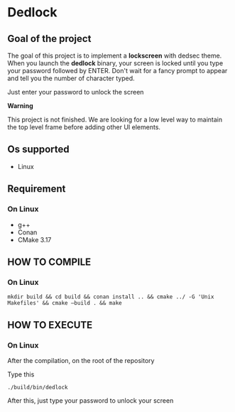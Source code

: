 # Dedlock

## Goal of the project

The goal of this project is to implement a **lockscreen** with dedsec theme.
When you launch the **dedlock** binary, your screen is locked until you type your password followed by ENTER.
Don't wait for a fancy prompt to appear and tell you the number of character typed.

Just enter your password to unlock the screen

**Warning**

This project is not finished. We are looking for a low level way to maintain the top level frame before
adding other UI elements.

## Os supported

- Linux

## Requirement

### On Linux

* g++
* Conan 
* CMake 3.17

## HOW TO COMPILE

### On Linux

    mkdir build && cd build && conan install .. && cmake ../ -G 'Unix Makefiles' && cmake –build . && make

## HOW TO EXECUTE

### On Linux

After the compilation, on the root of the repository

Type this

    ./build/bin/dedlock

After this, just type your password to unlock your screen
